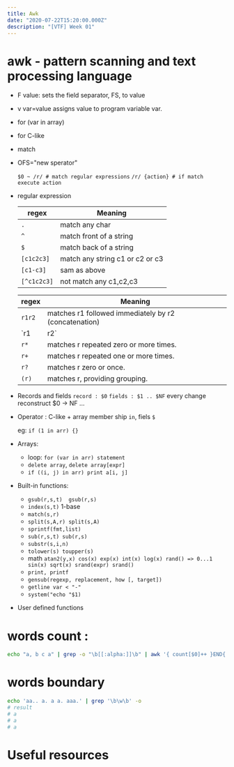 ```yaml
---
title: Awk
date: "2020-07-22T15:20:00.000Z"
description: "[VTF] Week 01"
---
```


# awk - pattern scanning and text processing language

- F value:  sets the field separator, FS, to value
- v var=value assigns value to program variable var.
- for (var in array)
- for C-like
- match
- OFS="new sperator"

  `$0 ~ /r/ # match regular expressions`
  `/r/ {action} # if match execute action`

- regular expression

    | regex | Meaning |
    |--------|---------|
    |`.`| match any char
    |`^`| match front of a string
    |`$`| match back of a string
    |`[c1c2c3]`| match any string c1 or c2 or c3
    |`[c1-c3]`| sam as above
    |`[^c1c2c3]`| not match any c1,c2,c3

    | regex | Meaning |
    |-------|---------|
    |`r1r2`|matches r1 followed immediately by r2 (concatenation)
    |`r1 | r2` |matches r1 or r2 (alternation).
    |`r*`|matches r repeated zero or more times.
    |`r+`|matches r repeated one or more times.
    |`r?`|matches r zero or once.
    |`(r)`|matches r, providing grouping.
- Records and fields
  `record : $0`
  `fields : $1 .. $NF`
    every change reconstruct $0 -> NF ...
- Operator : C-like + array member ship `in`, fiels `$`
  
  eg: `if (1 in arr) {}`

- Arrays: 
  - loop: `for (var in arr) statement`
  - `delete array`, `delete array[expr]`
  - `if ((i, j) in arr) print a[i, j]`
- Built-in functions:
  - `gsub(r,s,t)  gsub(r,s)`
  - `index(s,t)` 1-base
  - `match(s,r)`
  - `split(s,A,r) split(s,A)`
  - `sprintf(fmt,list)`
  - `sub(r,s,t) sub(r,s)`
  - `substr(s,i,n)`
  - `tolower(s) toupper(s)`
  - math `atan2(y,x) cos(x) exp(x) int(x) log(x) rand() => 0...1 sin(x) sqrt(x) srand(expr) srand()`
  - `print, printf`
  - `gensub(regexp, replacement, how [, target])`
  - `getline var < "-"`
  - `system("echo "$1)`
- User defined functions
  
# words count : 

``` bash
echo "a, b c a" | grep -o "\b[[:alpha:]]\b" | awk '{ count[$0]++ }END{ for(idx in count) printf("%s-%d\n",idx,count[idx]) }'

```
# words boundary

``` bash
echo 'aa.. a. a a. aaa.' | grep '\b\w\b' -o
# result
# a
# a
# a
```

# Useful resources
[](https://www.shortcutfoo.com/app/dojos/awk/cheatsheet)
